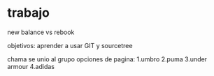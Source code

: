 # trabajo

new balance vs rebook

objetivos: aprender a usar GIT y sourcetree

chama se unio al grupo
opciones de pagina: 1.umbro 2.puma 3.under armour 4.adidas 

